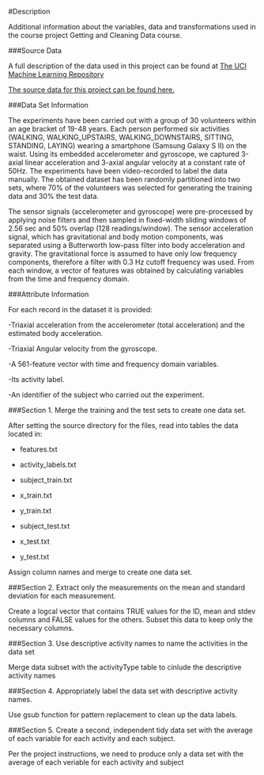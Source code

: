 #Description

Additional information about the variables, data and transformations used in the course project Getting and Cleaning Data course.

###Source Data

A full description of the data used in this project can be found at [The UCI Machine Learning Repository](http://archive.ics.uci.edu/ml/datasets/Human+Activity+Recognition+Using+Smartphones)

[The source data for this project can be found here.](https://d396qusza40orc.cloudfront.net/getdata%2Fprojectfiles%2FUCI%20HAR%20Dataset.zip)

###Data Set Information

The experiments have been carried out with a group of 30 volunteers within an age bracket of 19-48 years. 
Each person performed six activities (WALKING, WALKING_UPSTAIRS, WALKING_DOWNSTAIRS, SITTING, STANDING, LAYING) wearing a smartphone (Samsung Galaxy S II) on the waist. 
Using its embedded accelerometer and gyroscope, we captured 3-axial linear acceleration and 3-axial angular velocity at a constant rate of 50Hz. 
The experiments have been video-recorded to label the data manually. 
The obtained dataset has been randomly partitioned into two sets, where 70% of the volunteers was selected for generating the training data and 30% the test data.

The sensor signals (accelerometer and gyroscope) were pre-processed by applying noise filters and then sampled in fixed-width sliding windows of 2.56 sec and 50% overlap (128 readings/window). 
The sensor acceleration signal, which has gravitational and body motion components, was separated using a Butterworth low-pass filter into body acceleration and gravity. 
The gravitational force is assumed to have only low frequency components, therefore a filter with 0.3 Hz cutoff frequency was used. 
From each window, a vector of features was obtained by calculating variables from the time and frequency domain.

###Attribute Information

For each record in the dataset it is provided:

-Triaxial acceleration from the accelerometer (total acceleration) and the estimated body acceleration.

-Triaxial Angular velocity from the gyroscope.

-A 561-feature vector with time and frequency domain variables.

-Its activity label.

-An identifier of the subject who carried out the experiment.


###Section 1. Merge the training and the test sets to create one data set.

After setting the source directory for the files, read into tables the data located in:
- features.txt

- activity_labels.txt

- subject_train.txt

- x_train.txt

- y_train.txt

- subject_test.txt

- x_test.txt

- y_test.txt

Assign column names and merge to create one data set.

###Section 2. Extract only the measurements on the mean and standard deviation for each measurement.

Create a logcal vector that contains TRUE values for the ID, mean and stdev columns and FALSE values for the others. Subset this data to keep only the necessary columns.

###Section 3. Use descriptive activity names to name the activities in the data set

Merge data subset with the activityType table to cinlude the descriptive activity names

###Section 4. Appropriately label the data set with descriptive activity names.

Use gsub function for pattern replacement to clean up the data labels.

###Section 5. Create a second, independent tidy data set with the average of each variable for each activity and each subject.

Per the project instructions, we need to produce only a data set with the average of each veriable for each activity and subject
